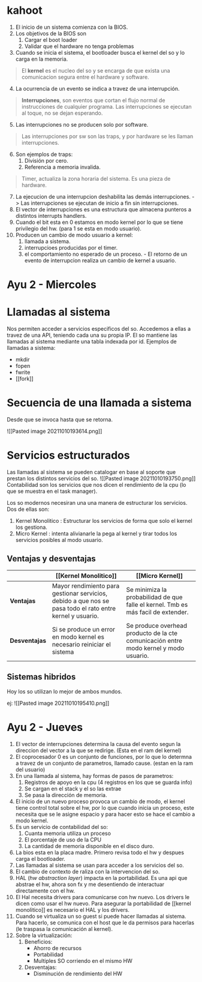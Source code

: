 # kahoot
1. El inicio de un sistema comienza con la BIOS.
2. Los objetivos de la BIOS son
	1. Cargar el boot loader
	2. Validar que el hardware no tenga problemas
3. Cuando se inicia el sistema, el bootloader busca el kernel del so y lo carga en la memoria.
> El **kernel** es el nucleo del so y se encarga de que exista una comunicacion segura entre el hardware y software.
4. La ocurrencia de un evento se indica a travez de una interrupción.
> **Interrupciones**, son eventos que cortan el flujo normal de instrucciones de cualquier programa. Las interrupciones se ejecutan al toque, no se dejan esperando.
5. Las interrupciones no se producen solo por software.
> Las interrupciones por sw son las traps, y por hardware se les llaman interrupciones.
6. Son ejemplos de traps:
	1. División por cero.
	2. Referencia a memoria invalida.
> Timer, actualiza la zona horaria del sistema. Es una pieza de hardware.
7. La ejecucion de una interrupcion deshabilita las demás interrupciones.
	-> Las interrupciones se ejecutan de inicio a fin sin interrupciones.
8. El vector de interrupciones es una estructura que almacena punteros a distintos interrupts handlers.
9. Cuando el bit esta en 0 estamos en modo kernel por lo que se tiene privilegio del hw. (para 1 se esta en modo usuario).
10. Producen un cambio de modo usuario a kernel:
	1. llamada a sistema.
	2. interrupcioes producidas por el timer.
	3. el comportamiento no esperado de un proceso.
	\- El retorno de un evento de interrupcion realiza un cambio de kernel a usuario.
	
# Ayu 2 - Miercoles

# Llamadas al sistema

Nos permiten acceder a servicios especificos del so. Accedemos a ellas a travez de una API, teniendo cada una su propia IP. El so mantiene las llamadas al sistema mediante una tabla indexada por id.
Ejemplos de llamadas a sistema:
*	mkdir
*	fopen
*	fwrite
*	[[fork]]

# Secuencia de una llamada a sistema

Desde que se invoca hasta que se retorna.

![[Pasted image 20211010193614.png]]

# Servicios estructurados

Las llamadas al sistema se pueden catalogar en base al soporte que prestan los distintos servicios del so.
![[Pasted image 20211010193750.png]]
Contabilidad son los servicios que nos dicen el rendimiento de la cpu (lo que se muestra en el task manager).

Los so modernos necesiran una una manera de estructurar los servicios. Dos de ellas son:
1. Kernel Monolitico : Estructurar los servicios de forma que solo el kernel los gestiona.
2. Micro Kernel : intenta alivianarle la pega al kernel y tirar todos los servicios posibles al modo usuario.

## Ventajas y desventajas
|| [[Kernel Monolitico]] | [[Micro Kernel]] |
|---| --- | --- |
|**Ventajas**| Mayor rendimiento para gestionar servicios, debido a que nos se pasa todo el rato entre kernel y usuario. | Se minimiza la probabilidad de que falle el kernel. Tmb es más facil de extender. |
|**Desventajas**| Si se produce un error en modo kernel es necesario reiniciar el sistema| Se produce overhead producto de la cte comunicación entre modo kernel y modo usuario. |

## Sistemas hibridos

Hoy los so utilizan lo mejor de ambos mundos.

ej:
![[Pasted image 20211010195410.png]]

# Ayu 2 - Jueves
1. El vector de interrupciones determina la causa del evento segun la direccion del vector a la que se redirige. (Esta en el ram del kernel)
2. El coprocesador 0 es un conjunto de funciones, por lo que lo determna a travez de un conjunto de parametros, llamado cause. (estan en la ram del usuario)
3. En una llamada al sistema, hay formas de pasos de parametros:
	1. Registros de apoyo en la cpu (4 registros en los que se guarda info)
	2. Se cargan en el stack y el so las extrae
	3. Se pasa la dirección de memoria.
4. El inicio de un nuevo proceso provoca un cambio de modo, el kernel tiene control total sobre el hw, por lo que cuando inicia un proceso, este necesita que se le asigne espacio y para hacer esto se hace el cambio a modo kernel.
5. Es un servicio de contabilidad del so:
	1. Cuanta memoria utiliza un proceso
	2. El porcentaje de uso de la CPU
	3. La cantidad de memoria disponible en el disco duro.
6. La bios esta en la placa madre. Primero revisa todo el hw y despues carga el bootloader.
7. Las llamadas al sistema se usan para acceder a los servicios del so.
8. El cambio de contexto de raliza con la intervencion del so.
9. HAL (_hw abstraction layer_) impacta en la portabilidad. Es una api que abstrae el hw, ahora son fx y me desentiendo de interactuar directamente con el hw.
10. El Hal necesita drivers para comunicarse con hw nuevo. Los drivers le dicen como usar el hw nuevo. Para asegurar la portabilidad de [[kernel monolitico]] es necesario el HAL y los drivers.
11. Cuando se virtualiza un so guest si puede hacer llamadas al sistema. Para hacerlo, se comunica con el host que le da permisos para hacerlas (le traspasa la comunicación al kernel).
12. Sobre la virtualización:
	1. Beneficios:
		- Ahorro de recursos
		- Portabilidad
		- Multiples SO corriendo en el mismo HW
	2. Desventajas:
		- Disminución de rendimiento del HW

